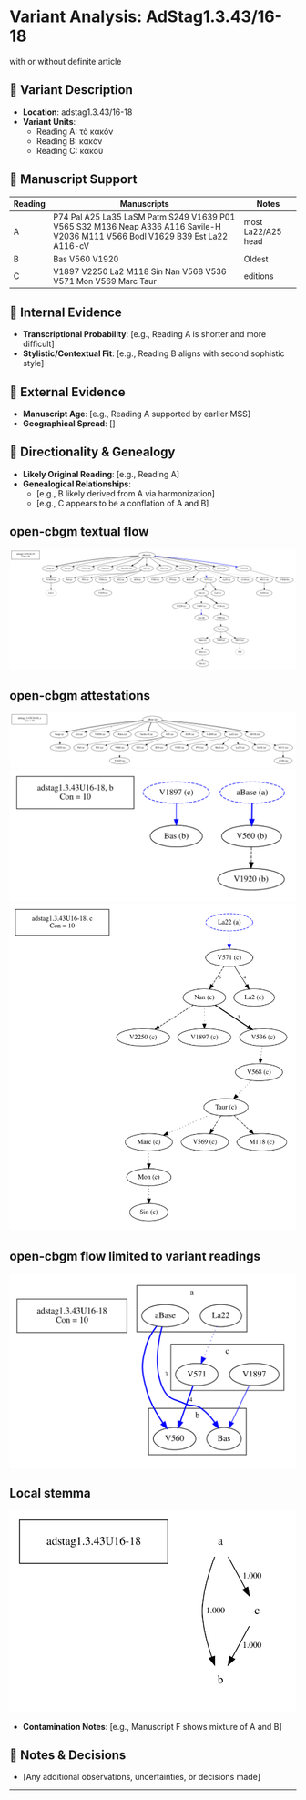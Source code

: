 # Variant Analysis: AdStag1.3.43/16-18

with or without definite article

## 📌 Variant Description
- **Location**: adstag1.3.43/16-18
- **Variant Units**: 
  - Reading A: τὸ κακὸν
  - Reading B: κακὸν
  - Reading C: κακοῦ

## 🧬 Manuscript Support
| Reading | Manuscripts | Notes |
|--------|-------------|-------|
| A      | P74 Pal A25 La35 LaSM Patm S249 V1639 P01 V565 S32 M136 Neap A336 A116 Savile-H V2036 M111 V566 Bodl V1629 B39 Est La22 A116-cV | most La22/A25 head|
| B      | Bas V560 V1920 | Oldest |
| C      | V1897 V2250 La2 M118 Sin Nan V568 V536 V571 Mon V569 Marc Taur  | editions |

## 🧠 Internal Evidence
- **Transcriptional Probability**: [e.g., Reading A is shorter and more difficult]
- **Stylistic/Contextual Fit**: [e.g., Reading B aligns with second sophistic style]

## 🧭 External Evidence
- **Manuscript Age**: [e.g., Reading A supported by earlier MSS]
- **Geographical Spread**: []

## 🔄 Directionality & Genealogy
- **Likely Original Reading**: [e.g., Reading A]
- **Genealogical Relationships**:
  - [e.g., B likely derived from A via harmonization]
  - [e.g., C appears to be a conflation of A and B]
## open-cbgm textual flow ##
![adstag1.3.43U16-18](flow/adstag1.3.43U16-18-textual-flow.svg "adstag1.3.43U16-18")
## open-cbgm attestations ##
![adstag1.3.43U16-18Ra](attestations/adstag1.3.43U16-18Ra-coherence-attestations.svg "adstag1.3.43U16-18Ra")   
![adstag1.3.43U16-18Rb](attestations/adstag1.3.43U16-18Rb-coherence-attestations.svg "adstag1.3.43U16-18Rb")   
![adstag1.3.43U16-18Rc](attestations/adstag1.3.43U16-18Rc-coherence-attestations.svg "adstag1.3.43U16-18Rc")   
## open-cbgm flow limited to variant readings ##
![adstag1.3.43U16-18](variants/adstag1.3.43U16-18-coherence-variants.svg "adstag1.3.43U16-18")
## Local stemma ##
![adstag1.3.43U16-18](local/adstag1.3.43U16-18-local-stemma.svg "adstag1.3.43U16-18")

- **Contamination Notes**: [e.g., Manuscript F shows mixture of A and B]

## 📝 Notes & Decisions
- [Any additional observations, uncertainties, or decisions made]

---